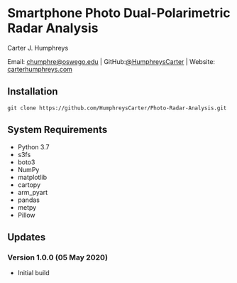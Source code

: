 # Smartphone Photo Dual-Polarimetric Radar Analysis 
Carter J. Humphreys

Email: [chumphre@oswego.edu](mailto:chumphre@oswego.edu) | GitHub:[@HumphreysCarter](https://github.com/HumphreysCarter) | Website: [carterhumphreys.com](http://carterhumphreys.com/)

## Installation
```
git clone https://github.com/HumphreysCarter/Photo-Radar-Analysis.git
```

## System Requirements
* Python 3.7
* s3fs
* boto3
* NumPy
* matplotlib
* cartopy
* arm_pyart
* pandas
* metpy
* Pillow

## Updates
### Version 1.0.0 (05 May 2020)
* Initial build
